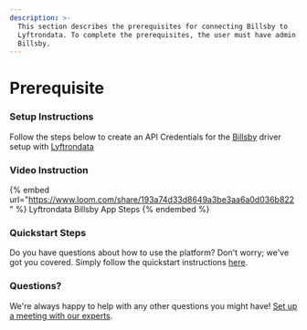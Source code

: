 ```yaml
---
description: >-
  This section describes the prerequisites for connecting Billsby to
  Lyftrondata. To complete the prerequisites, the user must have admin access to
  Billsby.
---
```


# Prerequisite

<mark style="color:blue;"></mark>

### Setup Instructions

Follow the steps below to create an API Credentials for the [Billsby](https://www.lyftrondata.com/integration/business-analytics/billsby/) driver setup with [Lyftrondata](https://www.lyftrondata.com)

### Video Instruction

{% embed url="https://www.loom.com/share/193a74d33d8649a3be3aa6a0d036b822" %}
Lyftrondata Billsby App Steps
{% endembed %}

### Quickstart Steps

Do you have questions about how to use the platform? Don't worry; we've got you covered. Simply follow the quickstart instructions [here](README.md).

### Questions? <a href="#questions" id="questions"></a>

We're always happy to help with any other questions you might have! [Set up a meeting with our experts](https://www.lyftrondata.com/book-a-meeting/).

